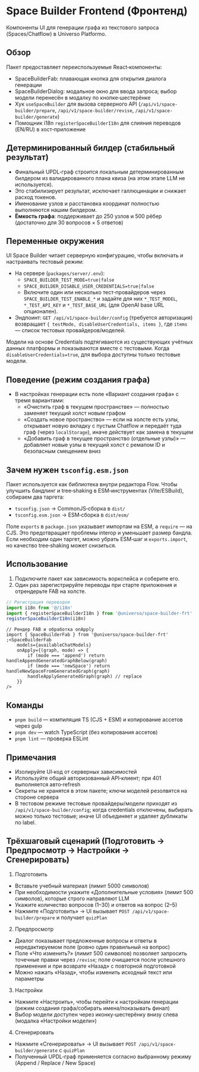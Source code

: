 # Space Builder Frontend (Фронтенд)

Компоненты UI для генерации графа из текстового запроса (Spaces/Chatflow) в Universo Platformo.

## Обзор

Пакет предоставляет переиспользуемые React‑компоненты:

-   SpaceBuilderFab: плавающая кнопка для открытия диалога генерации
-   SpaceBuilderDialog: модальное окно для ввода запроса; выбор модели перенесён в модалку по кнопке‑шестерёнке
-   Хук `useSpaceBuilder` для вызова серверного API (`/api/v1/space-builder/prepare`, `/api/v1/space-builder/revise`, `/api/v1/space-builder/generate`)
-   Помощник i18n `registerSpaceBuilderI18n` для слияния переводов (EN/RU) в хост‑приложение

## Детерминированный билдер (стабильный результат)

-   Финальный UPDL‑граф строится локальным детерминированным билдером из валидированного плана квиза (на этом этапе LLM не используется).
-   Это стабилизирует результат, исключает галлюцинации и снижает расход токенов.
-   Именование узлов и расстановка координат полностью выполняются нашим билдером.
-   **Ёмкость графа**: поддерживает до 250 узлов и 500 рёбер (достаточно для 30 вопросов × 5 ответов)

## Переменные окружения

UI Space Builder читает серверную конфигурацию, чтобы включать и настраивать тестовый режим:

-   На сервере (`packages/server/.env`):
    -   `SPACE_BUILDER_TEST_MODE=true|false`
    -   `SPACE_BUILDER_DISABLE_USER_CREDENTIALS=true|false`
    -   Включите один или несколько тест‑провайдеров через `SPACE_BUILDER_TEST_ENABLE_*` и задайте для них `*_TEST_MODEL`, `*_TEST_API_KEY` и `*_TEST_BASE_URL` (для OpenAI base URL опционален).
-   Эндпоинт: `GET /api/v1/space-builder/config` (требуется авторизация) возвращает `{ testMode, disableUserCredentials, items }`, где `items` — список тестовых провайдеров/моделей.

Модели на основе Credentials подтягиваются из существующих учётных данных платформы и показываются вместе с тестовыми. Когда `disableUserCredentials=true`, для выбора доступны только тестовые модели.

## Поведение (режим создания графа)

-   В настройках генерации есть поле «Вариант создания графа» с тремя вариантами:
    -   «Очистить граф в текущем пространстве» — полностью заменяет текущий холст новым графом
    -   «Создать новое пространство» — если на холсте есть узлы, открывает новую вкладку с пустым Chatflow и передаёт туда граф (через `localStorage`), иначе действует как замена в текущем
    -   «Добавить граф в текущее пространство (отдельные узлы)» — добавляет новые узлы в текущий холст с ремапом ID и безопасным смещением вниз

## Зачем нужен `tsconfig.esm.json`

Пакет используется как библиотека внутри редактора Flow. Чтобы улучшить бандлинг и tree‑shaking в ESM‑инструментах (Vite/ESBuild), собираем два таргета:

-   `tsconfig.json` → CommonJS‑сборка в `dist/`
-   `tsconfig.esm.json` → ESM‑сборка в `dist/esm/`

Поле `exports` в `package.json` указывает импортам на ESM, а `require` — на CJS. Это предотвращает проблемы interop и уменьшает размер бандла. Если необходим один таргет, можно убрать ESM‑шаг и `exports.import`, но качество tree‑shaking может снизиться.

## Использование

1. Подключите пакет как зависимость воркспейса и соберите его.
2. Один раз зарегистрируйте переводы при старте приложения и отрендерьте FAB на холсте.

```ts
// Регистрация переводов
import i18n from '@/i18n'
import { registerSpaceBuilderI18n } from '@universo/space-builder-frt'
registerSpaceBuilderI18n(i18n)
```

```tsx
// Рендер FAB и обработка onApply
import { SpaceBuilderFab } from '@universo/space-builder-frt'
;<SpaceBuilderFab
    models={availableChatModels}
    onApply={(graph, mode) => {
        if (mode === 'append') return handleAppendGeneratedGraphBelow(graph)
        if (mode === 'newSpace') return handleNewSpaceFromGeneratedGraph(graph)
        handleApplyGeneratedGraph(graph) // replace
    }}
/>
```

## Команды

-   `pnpm build` — компиляция TS (CJS + ESM) и копирование ассетов через gulp
-   `pnpm dev` — watch TypeScript (без копирования ассетов)
-   `pnpm lint` — проверка ESLint

## Примечания

-   Изолируйте UI‑код от серверных зависимостей
-   Используйте общий авторизованный API‑клиент; при 401 выполняется авто‑refresh
-   Секреты не хранятся в этом пакете; ключи моделей резолвятся на стороне сервера
-   В тестовом режиме тестовые провайдеры/модели приходят из `/api/v1/space-builder/config`; когда credentials отключены, выбирать можно только тестовые; иначе UI объединяет и удаляет дубликаты по label.

## Трёхшаговый сценарий (Подготовить → Предпросмотр → Настройки → Сгенерировать)

1. Подготовить

-   Вставьте учебный материал (лимит 5000 символов)
-   При необходимости укажите «Дополнительные условия» (лимит 500 символов), которые строго направляют LLM
-   Укажите количество вопросов (1–30) и ответов на вопрос (2–5)
-   Нажмите «Подготовить» → UI вызывает `POST /api/v1/space-builder/prepare` и получает `quizPlan`

2. Предпросмотр

-   Диалог показывает предложенные вопросы и ответы в нередактируемом поле (ровно один правильный на вопрос)
-   Поле «Что изменить?» (лимит 500 символов) позволяет запросить точечные правки через `/revise`; поле очищается после успешного применения и при возврате «Назад» с повторной подготовкой
-   Можно нажать «Назад», чтобы изменить исходный текст или параметры

3. Настройки

-   Нажмите «Настроить», чтобы перейти к настройкам генерации (режим создания графа/собирать имена/показывать финал)
-   Выбор модели доступен через иконку‑шестерёнку внизу слева (модалка «Настройки модели»)

4. Сгенерировать

-   Нажмите «Сгенерировать» → UI вызывает `POST /api/v1/space-builder/generate` с `quizPlan`
-   Полученный UPDL‑граф применяется согласно выбранному режиму (Append / Replace / New Space)
